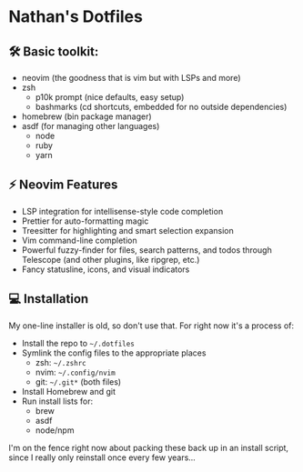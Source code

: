 # Nathan's Dotfiles

## 🛠  Basic toolkit:

- neovim (the goodness that is vim but with LSPs and more)
- zsh
    - p10k prompt (nice defaults, easy setup)
    - bashmarks (cd shortcuts, embedded for no outside dependencies)
- homebrew (bin package manager)
- asdf (for managing other languages)
    - node
    - ruby
    - yarn

## ⚡️ Neovim Features

- LSP integration for intellisense-style code completion
- Prettier for auto-formatting magic
- Treesitter for highlighting and smart selection expansion
- Vim command-line completion
- Powerful fuzzy-finder for files, search patterns, and todos through
  Telescope (and other plugins, like ripgrep, etc.)
- Fancy statusline, icons, and visual indicators

## 💻 Installation

My one-line installer is old, so don't use that. For right now it's a process
of:

- Install the repo to `~/.dotfiles`
- Symlink the config files to the appropriate places
    - zsh: `~/.zshrc`
    - nvim: `~/.config/nvim`
    - git: `~/.git*` (both files)
- Install Homebrew and git
- Run install lists for:
    - brew
    - asdf
    - node/npm

I'm on the fence right now about packing these back up in an install script,
since I really only reinstall once every few years...
